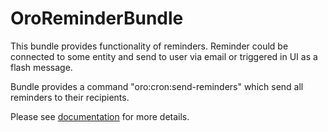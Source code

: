 OroReminderBundle
=================

This bundle provides functionality of reminders. Reminder could be connected to some entity and send to user via
email or triggered in UI as a flash message.

Bundle provides a command "oro:cron:send-reminders" which send all reminders to their recipients.

Please see [documentation](./Resources/doc/index.md) for more details.
